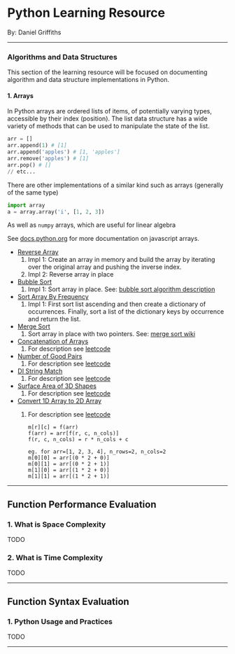 # Python Learning Resource

By: Daniel Griffiths

---

### Algorithms and Data Structures

This section of the learning resource will be focused on documenting algorithm and data structure implementations in Python.

#### 1. Arrays

In Python arrays are ordered lists of items, of potentially varying types, accessible by their index (position). The list data structure has a wide variety of methods that can be used to manipulate the state of the list.

```python
arr = []
arr.append(1) # [1]
arr.append('apples') # [1, 'apples']
arr.remove('apples') # [1]
arr.pop() # []
// etc...
```
There are other implementations of a similar kind such as arrays (generally of the same type)
```python
import array
a = array.array('i', [1, 2, 3])
```
As well as `numpy` arrays, which are useful for linear algebra

See [docs.python.org](https://docs.python.org/3/tutorial/datastructures.html) for more documentation on javascript arrays.

-   [Reverse Array](./algorithms/reverse_array.py)
    1. Impl 1: Create an array in memory and build the array by iterating over the original array and pushing the inverse index.
    2. Impl 2: Reverse array in place
-   [Bubble Sort](./algorithms/bubble_sort.py)
    1. Impl 1: Sort array in place. See: [bubble sort algorithm description](https://www.geeksforgeeks.org/bubble-sort/)
-   [Sort Array By Frequency](./algorithms/sort_array_by_frequency.py)
    1. Impl 1: First sort list ascending and then create a dictionary of occurrences. Finally, sort a list of the dictionary keys by occurrence and return the list.
-   [Merge Sort](./algorithms/merge_sort.py)
    1. Sort array in place with two pointers. See: [merge sort wiki](https://en.wikipedia.org/wiki/Merge_sort)
-   [Concatenation of Arrays](./algorithms/concatenation_of_arrays.py)
    1. For description see [leetcode](https://leetcode.com/problems/concatenation-of-array/description/)
-   [Number of Good Pairs](./algorithms/concatenation_of_arrays.py)
    1. For description see [leetcode](https://leetcode.com/problems/number-of-good-pairs/description/)
-   [DI String Match](./algorithms/di_string_match.py)
    1. For description see [leetcode](https://leetcode.com/problems/di-string-match/description/)
-   [Surface Area of 3D Shapes](./algorithms/surface_area_of_3d_shapes.py)
    1. For description see [leetcode](https://leetcode.com/problems/surface-area-of-3d-shapes/description/)
-   [Convert 1D Array to 2D Array](./algorithms/convert_1d_arr_to_2d_arr.py)
    1. For description see [leetcode](https://leetcode.com/problems/convert-1d-array-into-2d-array/description/)

           m[r][c] = f(arr)
           f(arr) = arr[f(r, c, n_cols)]
           f(r, c, n_cols) = r * n_cols + c
    
           eg. for arr=[1, 2, 3, 4], n_rows=2, n_cols=2
           m[0][0] = arr[(0 * 2 + 0)]
           m[0][1] = arr[(0 * 2 + 1)]
           m[1][0] = arr[(1 * 2 + 0)]
           m[1][1] = arr[(1 * 2 + 1)]

---

## Function Performance Evaluation

### 1. What is Space Complexity

TODO

### 2. What is Time Complexity

TODO

---

## Function Syntax Evaluation

### 1. Python Usage and Practices

TODO

---